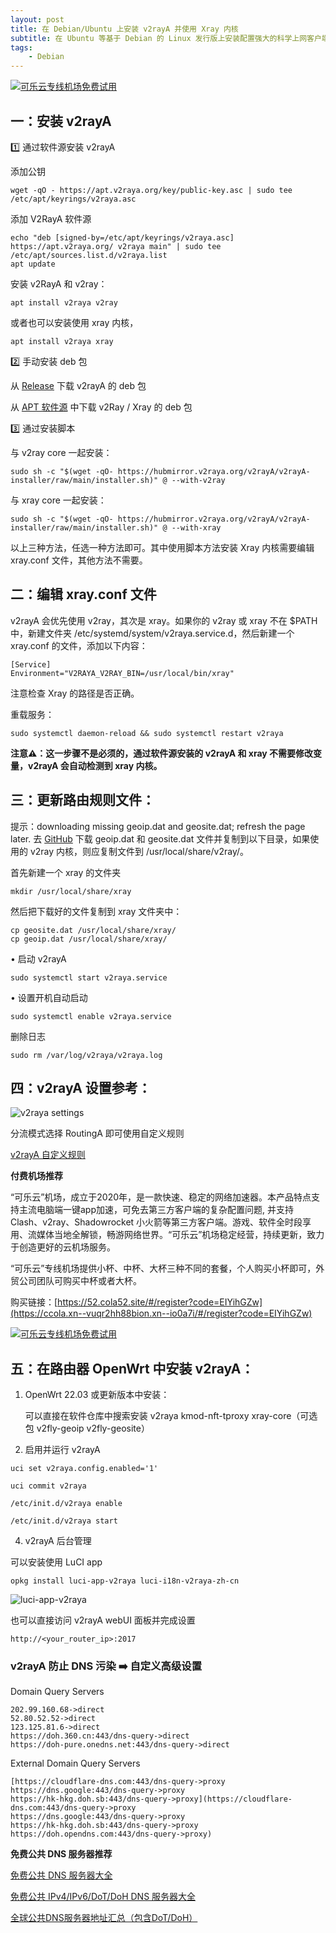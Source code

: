 ```yaml
---
layout: post
title: ﻿在 Debian/Ubuntu 上安装 v2rayA 并使用 Xray 内核
subtitle: 在 Ubuntu 等基于 Debian 的 Linux 发行版上安装配置强大的科学上网客户端 v2rayA
tags:
    - Debian
---
```


[![可乐云专线机场免费试用](https://raw.githubusercontent.com/huijingfei/huijingfei.github.io/master/images/shadowrocket/free%20shadowrocket.webp)](https://ccola.xn--vuqr2hh88bion.xn--io0a7i/#/register?code=EIYihGZw)

## 一：安装 v2rayA

1️⃣ 通过软件源安装 v2rayA

添加公钥
```
wget -qO - https://apt.v2raya.org/key/public-key.asc | sudo tee /etc/apt/keyrings/v2raya.asc
```
添加 V2RayA 软件源
```
echo "deb [signed-by=/etc/apt/keyrings/v2raya.asc] https://apt.v2raya.org/ v2raya main" | sudo tee /etc/apt/sources.list.d/v2raya.list
apt update
```
安装 v2RayA 和 v2ray：
```
apt install v2raya v2ray
```
或者也可以安装使用 xray 内核，
 ```
apt install v2raya xray
```
2️⃣ 手动安装 deb 包

从 [Release](https://github.com/v2rayA/v2rayA/releases) 下载 v2rayA 的 deb 包

从 [APT 软件源](https://github.com/v2rayA/v2raya-apt/tree/master/pool/main/) 中下载 v2Ray / Xray 的 deb 包


3️⃣ 通过安装脚本

与 v2ray core 一起安装：

    sudo sh -c "$(wget -qO- https://hubmirror.v2raya.org/v2rayA/v2rayA-installer/raw/main/installer.sh)" @ --with-v2ray

与 xray core 一起安装：

    sudo sh -c "$(wget -qO- https://hubmirror.v2raya.org/v2rayA/v2rayA-installer/raw/main/installer.sh)" @ --with-xray

以上三种方法，任选一种方法即可。其中使用脚本方法安装 Xray 内核需要编辑 xray.conf 文件，其他方法不需要。


## 二：编辑 xray.conf 文件

v2rayA 会优先使用 v2ray，其次是 xray。如果你的 v2ray 或 xray 不在 $PATH 中，新建文件夹 /etc/systemd/system/v2raya.service.d，然后新建一个 xray.conf 的文件，添加以下内容：
```
[Service]
Environment="V2RAYA_V2RAY_BIN=/usr/local/bin/xray"
```
注意检查 Xray 的路径是否正确。

重载服务：

    sudo systemctl daemon-reload && sudo systemctl restart v2raya

**注意⚠️：这一步骤不是必须的，通过软件源安装的 v2rayA 和 xray 不需要修改变量，v2rayA 会自动检测到 xray 内核。**

## 三：更新路由规则文件：

提示：downloading missing geoip.dat and geosite.dat; refresh the page later. 去 [GitHub](https://github.com/Loyalsoldier/v2ray-rules-dat/releases) 下载 geoip.dat 和 geosite.dat 文件并复制到以下目录，如果使用的 v2ray 内核，则应复制文件到 /usr/local/share/v2ray/。

首先新建一个 xray 的文件夹
```
mkdir /usr/local/share/xray
```
然后把下载好的文件复制到 xray 文件夹中：
```
cp geosite.dat /usr/local/share/xray/
cp geoip.dat /usr/local/share/xray/
```
• 启动 v2rayA
```
sudo systemctl start v2raya.service
```
• 设置开机自动启动
```
sudo systemctl enable v2raya.service
```
删除日志
```
sudo rm /var/log/v2raya/v2raya.log
```   
## 四：v2rayA 设置参考：

![v2raya settings](https://raw.githubusercontent.com/huijingfei/huijingfei.github.io/master/images/v2rayA%20settings.webp)

分流模式选择 RoutingA 即可使用自定义规则

[v2rayA 自定义规则](https://github.com/huijingfei/Shadowrocket-Rules/raw/main/v2raya-custom-rules.txt)

**付费机场推荐**

“可乐云”机场，成立于2020年，是一款快速、稳定的网络加速器。本产品特点支持主流电脑端一键app加速，可免去第三方客户端的复杂配置问题, 并支持 Clash、v2ray、Shadowrocket 小火箭等第三方客户端。游戏、软件全时段享用、流媒体当地全解锁，畅游网络世界。“可乐云”机场稳定经营，持续更新，致力于创造更好的云机场服务。

“可乐云”专线机场提供小杯、中杯、大杯三种不同的套餐，个人购买小杯即可，外贸公司团队可购买中杯或者大杯。
 
购买链接：[https://52.cola52.site/#/register?code=EIYihGZw](https://ccola.xn--vuqr2hh88bion.xn--io0a7i/#/register?code=EIYihGZw)

[![可乐云专线机场免费试用](https://raw.githubusercontent.com/huijingfei/huijingfei.github.io/master/images/shadowrocket/cola.webp)](https://ccola.xn--vuqr2hh88bion.xn--io0a7i/#/register?code=EIYihGZw)

## 五：在路由器 OpenWrt 中安装 v2rayA：

1. OpenWrt 22.03 或更新版本中安装：

   可以直接在软件仓库中搜索安装 v2raya kmod-nft-tproxy xray-core（可选包 v2fly-geoip v2fly-geosite）

2. 启用并运行 v2rayA

```
uci set v2raya.config.enabled='1'
   
uci commit v2raya
   
/etc/init.d/v2raya enable
   
/etc/init.d/v2raya start
```
4. v2rayA 后台管理
   
可以安装使用 LuCI app
```
opkg install luci-app-v2raya luci-i18n-v2raya-zh-cn
```
![luci-app-v2raya](https://raw.githubusercontent.com/huijingfei/huijingfei.github.io/master/images/luci-app-v2raya.webp)

也可以直接访问 v2rayA webUI 面板并完成设置
```
http://<your_router_ip>:2017
```
### v2rayA 防止 DNS 污染 ➡️ 自定义高级设置

Domain Query Servers
```
202.99.160.68->direct
52.80.52.52->direct
123.125.81.6->direct
https://doh.360.cn:443/dns-query->direct
https://doh-pure.onedns.net:443/dns-query->direct
```
External Domain Query Servers
```
[https://cloudflare-dns.com:443/dns-query->proxy
https://dns.google:443/dns-query->proxy
https://hk-hkg.doh.sb:443/dns-query->proxy](https://cloudflare-dns.com:443/dns-query->proxy
https://dns.google:443/dns-query->proxy
https://hk-hkg.doh.sb:443/dns-query->proxy
https://doh.opendns.com:443/dns-query->proxy)
```
**免费公共 DNS 服务器推荐**

[免费公共 DNS 服务器大全](https://tigress.cc/2025/03/03/dns-list/)

[免费公共 IPv4/IPv6/DoT/DoH DNS 服务器大全](https://dns.icoa.cn/)

[全球公共DNS服务器地址汇总（包含DoT/DoH）](https://www.luyouwang.com/dns-dot-doh)

